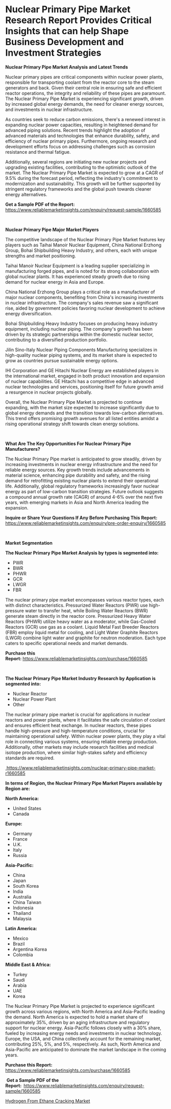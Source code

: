 <p><h1>Nuclear Primary Pipe Market Research Report Provides Critical Insights that can help Shape Business Development and Investment Strategies</h1></p><p><strong>Nuclear Primary Pipe Market Analysis and Latest Trends</strong></p>
<p><p>Nuclear primary pipes are critical components within nuclear power plants, responsible for transporting coolant from the reactor core to the steam generators and back. Given their central role in ensuring safe and efficient reactor operations, the integrity and reliability of these pipes are paramount. The Nuclear Primary Pipe Market is experiencing significant growth, driven by increased global energy demands, the need for cleaner energy sources, and investments in nuclear infrastructure.</p><p>As countries seek to reduce carbon emissions, there's a renewed interest in expanding nuclear power capacities, resulting in heightened demand for advanced piping solutions. Recent trends highlight the adoption of advanced materials and technologies that enhance durability, safety, and efficiency of nuclear primary pipes. Furthermore, ongoing research and development efforts focus on addressing challenges such as corrosion resistance and thermal fatigue.</p><p>Additionally, several regions are initiating new nuclear projects and upgrading existing facilities, contributing to the optimistic outlook of the market. The Nuclear Primary Pipe Market is expected to grow at a CAGR of 9.5% during the forecast period, reflecting the industry's commitment to modernization and sustainability. This growth will be further supported by stringent regulatory frameworks and the global push towards cleaner energy alternatives.</p></p>
<p><strong>Get a Sample PDF of the Report:&nbsp;</strong> <a href="https://www.reliablemarketinsights.com/enquiry/request-sample/1660585?utm_campaign=2214&utm_medium=2&utm_source=Github&utm_content=ia&utm_term=29032025&utm_id=nuclear-primary-pipe">https://www.reliablemarketinsights.com/enquiry/request-sample/1660585</a></p>
<p>&nbsp;</p>
<p><strong>Nuclear Primary Pipe Major Market Players</strong></p>
<p><p>The competitive landscape of the Nuclear Primary Pipe Market features key players such as Taihai Manoir Nuclear Equipment, China National Erzhong Group, Bohai Shipbuilding Heavy Industry, and others, each with unique strengths and market positioning.</p><p>Taihai Manoir Nuclear Equipment is a leading supplier specializing in manufacturing forged pipes, and is noted for its strong collaboration with global nuclear plants. It has experienced steady growth due to rising demand for nuclear energy in Asia and Europe.</p><p>China National Erzhong Group plays a critical role as a manufacturer of major nuclear components, benefiting from China's increasing investments in nuclear infrastructure. The company's sales revenue saw a significant rise, aided by government policies favoring nuclear development to achieve energy diversification.</p><p>Bohai Shipbuilding Heavy Industry focuses on producing heavy industry equipment, including nuclear piping. The company's growth has been driven by its strategic partnerships within the domestic nuclear sector, contributing to a diversified production portfolio.</p><p>Jilin Sino-Italy Nuclear Piping Components Manufacturing specializes in high-quality nuclear piping systems, and its market share is expected to grow as countries pursue sustainable energy options.</p><p>IHI Corporation and GE Hitachi Nuclear Energy are established players in the international market, engaged in both product innovation and expansion of nuclear capabilities. GE Hitachi has a competitive edge in advanced nuclear technologies and services, positioning itself for future growth amid a resurgence in nuclear projects globally.</p><p>Overall, the Nuclear Primary Pipe Market is projected to continue expanding, with the market size expected to increase significantly due to global energy demands and the transition towards low-carbon alternatives. This trend offers promising growth avenues for all listed entities amidst a rising operational strategy shift towards clean energy solutions.</p></p>
<p>&nbsp;</p>
<p><strong>What Are The Key Opportunities For Nuclear Primary Pipe Manufacturers?</strong></p>
<p><p>The Nuclear Primary Pipe market is anticipated to grow steadily, driven by increasing investments in nuclear energy infrastructure and the need for reliable energy sources. Key growth trends include advancements in material science, enhancing pipe durability and safety, and the rising demand for retrofitting existing nuclear plants to extend their operational life. Additionally, global regulatory frameworks increasingly favor nuclear energy as part of low-carbon transition strategies. Future outlook suggests a compound annual growth rate (CAGR) of around 4-6% over the next five years, with emerging markets in Asia and North America leading the expansion.</p></p>
<p><strong>Inquire or Share Your Questions If Any Before Purchasing This Report:</strong> <a href="https://www.reliablemarketinsights.com/enquiry/pre-order-enquiry/1660585?utm_campaign=2214&utm_medium=2&utm_source=Github&utm_content=ia&utm_term=29032025&utm_id=nuclear-primary-pipe">https://www.reliablemarketinsights.com/enquiry/pre-order-enquiry/1660585</a></p>
<p>&nbsp;</p>
<p><strong>Market Segmentation</strong></p>
<p><strong>The Nuclear Primary Pipe Market Analysis by types is segmented into:</strong></p>
<p><ul><li>PWR</li><li>BWR</li><li>PHWR</li><li>GCR</li><li>LWGR</li><li>FBR</li></ul></p>
<p><p>The nuclear primary pipe market encompasses various reactor types, each with distinct characteristics. Pressurized Water Reactors (PWR) use high-pressure water to transfer heat, while Boiling Water Reactors (BWR) generate steam directly in the reactor core. Pressurized Heavy Water Reactors (PHWR) utilize heavy water as a moderator, while Gas-Cooled Reactors (GCR) use gas as a coolant. Liquid Metal Fast Breeder Reactors (FBR) employ liquid metal for cooling, and Light Water Graphite Reactors (LWGR) combine light water and graphite for neutron moderation. Each type caters to specific operational needs and market demands.</p></p>
<p><strong>Purchase this Report:&nbsp;</strong><a href="https://www.reliablemarketinsights.com/purchase/1660585?utm_campaign=2214&utm_medium=2&utm_source=Github&utm_content=ia&utm_term=29032025&utm_id=nuclear-primary-pipe">https://www.reliablemarketinsights.com/purchase/1660585</a></p>
<p>&nbsp;</p>
<p><strong>The Nuclear Primary Pipe Market Industry Research by Application is segmented into:</strong></p>
<p><ul><li>Nuclear Reactor</li><li>Nuclear Power Plant</li><li>Other</li></ul></p>
<p><p>The nuclear primary pipe market is crucial for applications in nuclear reactors and power plants, where it facilitates the safe circulation of coolant and ensures efficient heat exchange. In nuclear reactors, these pipes handle high-pressure and high-temperature conditions, crucial for maintaining operational safety. Within nuclear power plants, they play a vital role in connecting various systems, ensuring reliable energy production. Additionally, other markets may include research facilities and medical isotope production, where similar high-stakes safety and efficiency standards are required.</p></p>
<p><a href="https://www.reliablemarketinsights.com/nuclear-primary-pipe-market-r1660585?utm_campaign=2214&utm_medium=2&utm_source=Github&utm_content=ia&utm_term=29032025&utm_id=nuclear-primary-pipe">&nbsp;https://www.reliablemarketinsights.com/nuclear-primary-pipe-market-r1660585</a></p>
<p><strong>In terms of Region, the Nuclear Primary Pipe Market Players available by Region are:</strong></p>
<p>
    <p> <strong> North America: </strong>
        <ul>
            <li>United States</li>
            <li>Canada</li>
        </ul>
        </p> 
    <p> <strong> Europe: </strong>
        <ul>
            <li>Germany</li>
            <li>France</li>
            <li>U.K.</li>
            <li>Italy</li>
            <li>Russia</li>
        </ul>
        </p> 
    <p> <strong> Asia-Pacific: </strong>
        <ul>
            <li>China</li>
            <li>Japan</li>
            <li>South Korea</li>
            <li>India</li>
            <li>Australia</li>
            <li>China Taiwan</li>
            <li>Indonesia</li>
            <li>Thailand</li>
            <li>Malaysia</li>
        </ul>
        </p> 
    <p> <strong> Latin America: </strong>
        <ul>
            <li>Mexico</li>
            <li>Brazil</li>
            <li>Argentina Korea</li>
            <li>Colombia</li>
        </ul>
        </p> 
    <p> <strong> Middle East & Africa: </strong>
        <ul>
            <li>Turkey</li>
            <li>Saudi</li>
            <li>Arabia</li>
            <li>UAE</li>
            <li>Korea</li>
        </ul>
    </p>
    </p>
<p><p>The Nuclear Primary Pipe Market is projected to experience significant growth across various regions, with North America and Asia-Pacific leading the demand. North America is expected to hold a market share of approximately 35%, driven by an aging infrastructure and regulatory support for nuclear energy. Asia-Pacific follows closely with a 30% share, fueled by increasing energy needs and investments in nuclear technology. Europe, the USA, and China collectively account for the remaining market, contributing 25%, 5%, and 5%, respectively. As such, North America and Asia-Pacific are anticipated to dominate the market landscape in the coming years.</p></p>
<p><strong>Purchase this Report: </strong><a href="https://www.reliablemarketinsights.com/purchase/1660585?utm_campaign=2214&utm_medium=2&utm_source=Github&utm_content=ia&utm_term=29032025&utm_id=nuclear-primary-pipe">https://www.reliablemarketinsights.com/purchase/1660585</a></p>
<p>&nbsp;<strong>Get a Sample PDF of the Report:&nbsp;&nbsp;</strong><a href="https://www.reliablemarketinsights.com/enquiry/request-sample/1660585?utm_campaign=2214&utm_medium=2&utm_source=Github&utm_content=ia&utm_term=29032025&utm_id=nuclear-primary-pipe">https://www.reliablemarketinsights.com/enquiry/request-sample/1660585</a></p>
<p><strong></strong></p>
<p><p><a href="https://github.com/mcfred89/Market-Research-Report-List-1/blob/main/hydrogen-from-ethane-cracking-market.md?utm_campaign=2214&utm_medium=2&utm_source=Github&utm_content=ia&utm_term=29032025&utm_id=nuclear-primary-pipe">Hydrogen From Ethane Cracking Market</a></p></p>